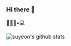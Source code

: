 ### Hi there 👋
👩‍💻👩•💻

![suyeon's github stats](https://github-readme-stats.vercel.app/api?username=kimsu1219&hide=contribs,prs)


<!--
**kimsu1219/kimsu1219** is a ✨ _special_ ✨ repository because its `README.md` (this file) appears on your GitHub profile.

Here are some ideas to get you started:

- 🔭 I’m currently working on ...
- 🌱 I’m currently learning ...
- 👯 I’m looking to collaborate on ...
- 🤔 I’m looking for help with ...
- 💬 Ask me about ...
- 📫 How to reach me: ...
- 😄 Pronouns: ...
- ⚡ Fun fact: ...
-->
